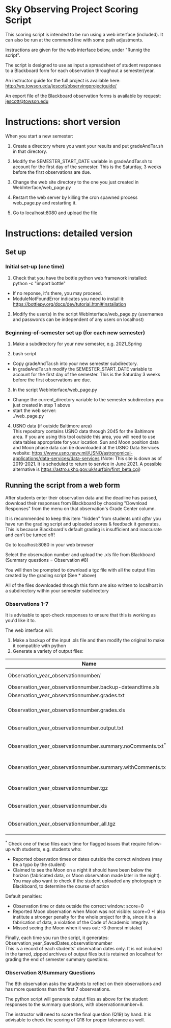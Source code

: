 # Sky Observing Project Scoring Script

This scoring script is intended to be run using a web interface (included).
It can also be run at the command line with some path adjustments.

Instructions are given for the web interface below, under "Runnig the script".

The script is designed to use as input a spreadsheet of student responses to a Blackboard
form for each observation throughout a semester/year.

An instructor guide for the full project is available here: http://wp.towson.edu/jescott/observingprojectguide/

An export file of the Blackboard observation forms is available by request: jescott@towson.edu



# Instructions: short version

When you start a new semester:

1. Create a directory where you want your results and put gradeAndTar.sh in that directory.

2. Modify the SEMESTER_START_DATE variable in gradeAndTar.sh to account for the first day of the semester. This is the Saturday, 3 weeks before the first
observations are due.

3. Change the web site directory to the one you just created in WebInterface/web_page.py

4. Restart the web server by killing the cron spawned process web_page.py and restarting it.

5. Go to localhost:8080 and upload the file




# Instructions: detailed version


## Set up


### Initial set-up (one time)
1. Check that you have the bottle python web framework installed: <br> python -c "import bottle" 
  * If no reponse, it's there, you may proceed.
  * ModuleNotFoundError indicates you need to install it: https://bottlepy.org/docs/dev/tutorial.html#installation
2. Modify the user(s) in the script WebInterface/web_page.py (usernames and
passwords can be independent of any users on localhost)



### Beginning-of-semester set up (for each new semester)
1. Make a subdirectory for your new semester, e.g. 2021_Spring

2. bash script
  * Copy gradeAndTar.sh into your new semester subdirectory.
  * In gradeAndTar.sh modify the SEMESTER_START_DATE variable to account for
the first day of the semester.  This is the Saturday 3 weeks before the first
observations are due.

3. In the script WebInterface/web_page.py
  * Change the current_directory variable to the semester subdirectory you just created in step 1 above
  * start the web server:<br> ./web_page.py

4. USNO data (if outside Baltimore area)<br>
This repository contains USNO data through 2045 for the Baltimore area.
If you are using this tool outside this area, you will need to use data tables appropriate for your location.
Sun and Moon position data and Moon phase data can be downloaded at the USNO Data Services website:
https://www.usno.navy.mil/USNO/astronomical-applications/data-services/data-services
(Note: This site is down as of 2019-2021. It is scheduled to return to service in June 2021. A possible alternative is https://astro.ukho.gov.uk/surfbin/first_beta.cgi)



## Running the script from a web form
After students enter their observation data and the deadline has passed, download their responses from Blackboard
by choosing "Download Responses" from the menu on that observation's Grade Center column.

It is recommended to keep this item "hidden" from students until *after* you have run the grading script and uploaded scores & feedback it generates.
This is because Blackboard's default grading is insufficient and inaccurate and can't be turned off!

Go to localhost:8080 in your web browser

Select the observation number and upload the .xls file from Blackboard (Summary questions = Observation #8)

You will then be prompted to download a tgz file with all the output files created by the grading script (See * above)

All of the files downloaded through this form are also written to localhost in a subdirectory within your semester subdirectory


### Observations 1-7
It is advisable to spot-check responses to ensure that this is working as you'd like it to.

The web interface will:<br>
1. Make a backup of the input .xls file and then modify the original to make it compatible with python
2. Generate a variety of output files:

Name                                                                  | Description
--------------------------------------------------------------------- | ------------------------------------------------------------------------------------
Observation_year_observationnumber/                                   | directory containing individual files of each student's feedback
Observation_year_observationnumber.backup-dateandtime.xls             | backup .xls input file
Observation_year_observationnumber.grades.txt               |text file of scores only for all students
Observation_year_observationnumber.grades.xls               |.xls file of scores & feedback for all students (for copy/pasting, uploading back to Bb Grade Center)
Observation_year_observationnumber.output.txt               |details on how each students' entries were scored
Observation_year_observationnumber.summary.noComments.txt<sup>*</sup>  | text file of student input and feedback as given to student (same as in grades.xls file)
Observation_year_observationnumber.summary.withComments.txt<sup>*</sup>|text file of student input and feedback "(Teacher Only)" gives lines that don't go into student feedback
Observation_year_observationnumber.tgz                      |tarred, zipped contents of Observation_year_observationnumber/ subdirectory
Observation_year_observationnumber.xls                      |input .xls file modified for compatibilty with python
Observation_year_observationnumber_all.tgz                  |tarred, zipped contents of this directory, including Observation_year_observationnumber.tgz

<sup>*</sup> Check one of these files each time for flagged issues that require follow-up with students, e.g. students who:
 * Reported observation times or dates outside the correct windows (may be a typo by the student)
 * Claimed to see the Moon on a night it should have been below the horizon (fabricated data, or Moon observation made later in the night).
You may also want to check if the student uploaded any photograph to Blackboard, to determine the course of action

Default penalties:<br>
* Observation time or date outside the correct window: score=0
* Reported Moon observation when Moon was not visible: score=0
 *I also institute a stronger penalty for the whole project for this, since it is a fabrication of data,
  a violation of the Code of Academic Integrity.
* Missed seeing the Moon when it was out: -3  (honest mistake)


Finally, each time you run the script, it generates: 
Observation_year_SavedDates_observationnumber<br>
This is a record of each students' observation dates only.
It is not included in the tarred, zipped archives of output files but is retained on localhost for grading the end of semester summary questions.


### Observation 8/Summary Questions
The 8th observation asks the students to reflect on their observations and
has more questions than the first 7 observsations.

The python script will generate output files as above for the student responses to the summary questions, with observationnumber=8.

The instructor will need to score the final question (Q19) by hand. It is advisable to check the scoring of Q18 for proper tolerance as well.
